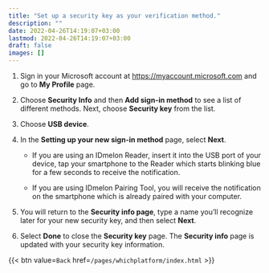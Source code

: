 ```yaml
---
title: "Set up a security key as your verification method."
description: ""
date: 2022-04-26T14:19:07+03:00
lastmod: 2022-04-26T14:19:07+03:00
draft: false
images: []
---
```


1. Sign in your Microsoft account at <https://myaccount.microsoft.com> and go to **My Profile** page.  

2. Choose **Security Info** and then **Add sign-in method** to see a list of different methods. Next, choose **Security key** from the list.  

3. Choose **USB device**.  

4. In the **Setting up your new sign-in method** page, select **Next**.  

    - If you are using an IDmelon Reader, insert it into the USB port of your device, tap your smartphone to the Reader which starts blinking blue for a few seconds to receive the notification.  
    
    - If you are using IDmelon Pairing Tool, you will receive the notification on the smartphone which is already paired with your computer.  

5. You will return to the **Security info page**, type a name you’ll recognize later for your new security key, and then select **Next**.  

6. Select **Done** to close the **Security key** page. The **Security info** page is updated with your security key information.  

{{< btn value=`Back` href=`/pages/whichplatform/index.html` >}}
